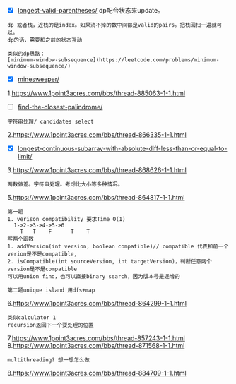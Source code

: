 - [x] [longest-valid-parentheses/](https://leetcode.com/problems/longest-valid-parentheses/submissions/) dp配合状态来update。
```
dp 或者栈，近栈的是index。如果消不掉的数中间都是valid的pairs。把栈回扫一遍就可以。
dp的话，需要和之前的状态互动

类似的dp思路：
[minimum-window-subsequence](https://leetcode.com/problems/minimum-window-subsequence/)
```

- [x] [minesweeper/](https://leetcode.com/problems/minesweeper/)

1.https://www.1point3acres.com/bbs/thread-885063-1-1.html
- [ ] [find-the-closest-palindrome/](https://leetcode.com/problems/find-the-closest-palindrome/)
```
字符串处理/ candidates select
```

2.https://www.1point3acres.com/bbs/thread-866335-1-1.html
- [x] [longest-continuous-subarray-with-absolute-diff-less-than-or-equal-to-limit/](https://leetcode.com/problems/longest-continuous-subarray-with-absolute-diff-less-than-or-equal-to-limit/)

3.https://www.1point3acres.com/bbs/thread-868626-1-1.html
```
两数做差。字符串处理。考虑比大小等多种情况。
```


5.https://www.1point3acres.com/bbs/thread-864817-1-1.html
```
第一题 
1. verison compatibility 要求Time O(1)
  1->2->3->4->5->6
    T   T    F      T    T
写两个函数
1. addVersion(int version, boolean compatible)// compatible 代表和前一个verion是不是compatible,
2. isCompatible(int sourceVersion, int targetVersion)，判断任意两个version是不是compatible
可以用union find，也可以直接binary search，因为版本号是递增的

第二题unique island 用dfs+map
```

6.https://www.1point3acres.com/bbs/thread-864299-1-1.html
```
类似calculator 1
recursion返回下一个要处理的位置
```

7.https://www.1point3acres.com/bbs/thread-857243-1-1.html
8.https://www.1point3acres.com/bbs/thread-871568-1-1.html
```
multithreading? 想一想怎么做
```

8.https://www.1point3acres.com/bbs/thread-884709-1-1.html
